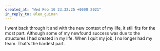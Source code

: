 ```yaml
---
created_at: "Wed Feb 10 23:32:25 +0000 2021"
in_reply_to: @leo_guinan
---
```


I went back through it and with the new context of my life, it still fits for the most part. Although some of my newfound success was due to the structures I had created in my life. When I quit my job, I no longer had my team. That's the hardest part.